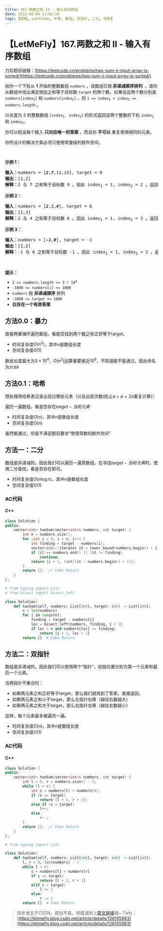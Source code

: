 ```yaml
---
title: 167.两数之和 II - 输入有序数组
date: 2022-08-04 11:04:24
tags: [题解, LeetCode, 中等, 数组, 双指针, 二分, 哈希]
---
```


# 【LetMeFly】167.两数之和 II - 输入有序数组

力扣题目链接：[https://leetcode.cn/problems/two-sum-ii-input-array-is-sorted/](https://leetcode.cn/problems/two-sum-ii-input-array-is-sorted/)

<p>给你一个下标从 <strong>1</strong> 开始的整数数组&nbsp;<code>numbers</code> ，该数组已按<strong><em> </em>非递减顺序排列&nbsp; </strong>，请你从数组中找出满足相加之和等于目标数&nbsp;<code>target</code> 的两个数。如果设这两个数分别是 <code>numbers[index<sub>1</sub>]</code> 和 <code>numbers[index<sub>2</sub>]</code> ，则 <code>1 &lt;= index<sub>1</sub> &lt; index<sub>2</sub> &lt;= numbers.length</code> 。</p>

<p>以长度为 2 的整数数组 <code>[index<sub>1</sub>, index<sub>2</sub>]</code> 的形式返回这两个整数的下标 <code>index<sub>1</sub></code><em> </em>和<em> </em><code>index<sub>2</sub></code>。</p>

<p>你可以假设每个输入 <strong>只对应唯一的答案</strong> ，而且你 <strong>不可以</strong> 重复使用相同的元素。</p>

<p>你所设计的解决方案必须只使用常量级的额外空间。</p>
&nbsp;

<p><strong>示例 1：</strong></p>

<pre>
<strong>输入：</strong>numbers = [<strong><em>2</em></strong>,<strong><em>7</em></strong>,11,15], target = 9
<strong>输出：</strong>[1,2]
<strong>解释：</strong>2 与 7 之和等于目标数 9 。因此 index<sub>1</sub> = 1, index<sub>2</sub> = 2 。返回 [1, 2] 。</pre>

<p><strong>示例 2：</strong></p>

<pre>
<strong>输入：</strong>numbers = [<strong><em>2</em></strong>,3,<strong><em>4</em></strong>], target = 6
<strong>输出：</strong>[1,3]
<strong>解释：</strong>2 与 4 之和等于目标数 6 。因此 index<sub>1</sub> = 1, index<sub>2</sub> = 3 。返回 [1, 3] 。</pre>

<p><strong>示例 3：</strong></p>

<pre>
<strong>输入：</strong>numbers = [<strong><em>-1</em></strong>,<strong><em>0</em></strong>], target = -1
<strong>输出：</strong>[1,2]
<strong>解释：</strong>-1 与 0 之和等于目标数 -1 。因此 index<sub>1</sub> = 1, index<sub>2</sub> = 2 。返回 [1, 2] 。
</pre>

<p>&nbsp;</p>

<p><strong>提示：</strong></p>

<ul>
	<li><code>2 &lt;= numbers.length &lt;= 3 * 10<sup>4</sup></code></li>
	<li><code>-1000 &lt;= numbers[i] &lt;= 1000</code></li>
	<li><code>numbers</code> 按 <strong>非递减顺序</strong> 排列</li>
	<li><code>-1000 &lt;= target &lt;= 1000</code></li>
	<li><strong>仅存在一个有效答案</strong></li>
</ul>


## 方法0.0：暴力

直接两重循环遍历数组，看能否找到两个数之和正好等于target。

+ 时间复杂度$O(n^2)$，其中$n$是数组长度
+ 空间复杂度$O(1)$

数组长度最大为$3\times 10^4$，$O(n^2)$运算量要接近$10^9$，不知道能不能通过，因此命名为```方法0```

## 方法0.1：哈希

预处理用哈希表记录出现过哪些元素（以及出现次数(防止$a+a=2a$重复计算)）

遍历一遍数组，看是否存在$target-当前元素$

+ 时间复杂度$O(n)$，其中$n$是数组长度
+ 空间复杂度$O(n)$

虽然能通过，但是不满足题目要求“使用常数的额外空间”

    
## 方法一：二分

数组是非递减的。因此我们可以遍历一遍原数组，在寻找$target - 当前元素$时，使用二分查找，看是否存在即可。

+ 时间复杂度$O(n\log n)$，其中$n$是数组长度
+ 空间复杂度$O(1)$

### AC代码

#### C++

```cpp
class Solution {
public:
    vector<int> twoSum(vector<int>& numbers, int target) {
        int n = numbers.size();
        for (int i = 0; i < n; i++) {
            int finding = target - numbers[i];
            vector<int>::iterator it = lower_bound(numbers.begin() + i + 1, numbers.end(), finding);
            if (it == numbers.end() || *it != finding)
                continue;
            return {i + 1, (int)(it - numbers.begin() + 1)};
        }
        return {};  // Fake Return
    }
};
```

```python
# from typing import List
# from bisect import bisect_left

class Solution:
    def twoSum(self, numbers: List[int], target: int) -> List[int]:
        n = len(numbers)
        for i in range(n):
            finding = target - numbers[i]
            loc = bisect_left(numbers, finding, i + 1)
            if loc < n and numbers[loc] == finding:
                return [i + 1, loc + 1]
        return []  # Fake Return
```

## 方法二：双指针

数组是非递减的。因此我们可以使用两个“指针”，初始位置分别为第一个元素和最后一个元素。

当两指针不重合时：

+ 如果两元素之和正好等于target，那么我们就找到了答案，直接返回。
+ 如果两元素之和小于target，那么左指针右移（越往右数越大）
+ 如果两元素之和大于target，那么右指针左移（越往左数越小）

这样，每个元素最多被遍历一遍。

+ 时间复杂度$O(n)$，其中$n$是数组长度
+ 空间复杂度$O(1)$

### AC代码

#### C++

```cpp
class Solution {
public:
    vector<int> twoSum(vector<int>& numbers, int target) {
        int l = 0, r = numbers.size() - 1;
        while (l < r) {
            int s = numbers[l] + numbers[r];
            if (s == target)
                return {l + 1, r + 1};
            else if (s < target)
                l++;
            else
                r--;
        }
        return {};  // Fake Return
    }
};
```

```python
# from typing import List

class Solution:
    def twoSum(self, numbers: List[int], target: int) -> List[int]:
        l, r = 0, len(numbers) - 1
        while l < r:
            s = numbers[l] + numbers[r]
            if s == target:
                return [l + 1, r + 1]
            elif s < target:
                l += 1
            else:
                r -= 1
        return []  # Fake Return
```

> 同步发文于CSDN，原创不易，转载请附上[原文链接](https://blog.tisfy.eu.org/2022/08/04/LeetCode%200167.%E4%B8%A4%E6%95%B0%E4%B9%8B%E5%92%8CII-%E8%BE%93%E5%85%A5%E6%9C%89%E5%BA%8F%E6%95%B0%E7%BB%84/)哦~
> Tisfy：[https://letmefly.blog.csdn.net/article/details/126155983](https://letmefly.blog.csdn.net/article/details/126155983)
